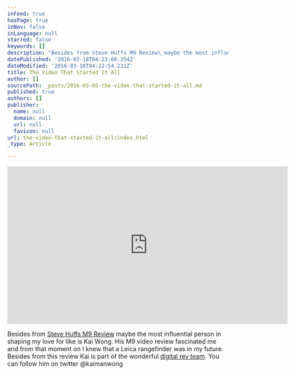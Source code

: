 ```yaml
---
inFeed: true
hasPage: true
inNav: false
inLanguage: null
starred: false
keywords: []
description: "Besides from Steve Huffs M9 Review\_maybe the most influential person in shaping my love for like is Kai Wong. His M9 video review fascinated me and from that moment on I knew that a Leica rangefinder was in my future. Besides from this review Kai is part of the wonderful digital rev team. You can follow him on twitter @kaimanwong"
datePublished: '2016-03-18T04:23:08.354Z'
dateModified: '2016-03-18T04:22:54.231Z'
title: The Video That Started It All
author: []
sourcePath: _posts/2016-03-05-the-video-that-started-it-all.md
published: true
authors: []
publisher:
  name: null
  domain: null
  url: null
  favicon: null
url: the-video-that-started-it-all/index.html
_type: Article

---
```

<iframe width="640" height="360" src="https://www.youtube.com/embed/YMok4yGluhE" frameborder="0" allowfullscreen="allowfullscreen" style=""></iframe>

Besides from [Steve Huffs M9 Review][0] maybe the most influential person in shaping my love for like is Kai Wong. His M9 video review fascinated me and from that moment on I knew that a Leica rangefinder was in my future. Besides from this review Kai is part of the wonderful [digital rev team][1]. You can follow him on twitter @kaimanwong

[0]: http://www.stevehuffphoto.com/2010/08/04/my-updated-big-bad-ass-leica-m9-review/
[1]: http://www.digitalrev.com/